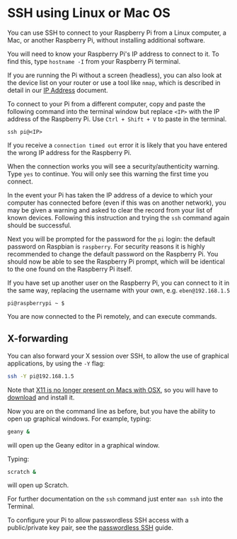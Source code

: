 # SSH using Linux or Mac OS

You can use SSH to connect to your Raspberry Pi from a Linux computer, a Mac, or another Raspberry Pi, without installing additional software.

You will need to know your Raspberry Pi's IP address to connect to it. To find this, type `hostname -I` from your Raspberry Pi terminal.

If you are running the Pi without a screen (headless), you can also look at the device list on your router or use a tool like `nmap`, which is described in detail in our [IP Address](/remote-access/ip-address.md) document.

To connect to your Pi from a different computer, copy and paste the following command into the terminal window but replace `<IP>` with the IP address of the Raspberry Pi. Use `Ctrl + Shift + V` to paste in the terminal.

```
ssh pi@<IP>
```

If you receive a `connection timed out` error it is likely that you have entered the wrong IP address for the Raspberry Pi.

When the connection works you will see a security/authenticity warning. Type `yes` to continue. You will only see this warning the first time you connect.

In the event your Pi has taken the IP address of a device to which your computer has connected before (even if this was on another network), you may be given a warning and asked to clear the record from your list of known devices. Following this instruction and trying the `ssh` command again should be successful.

Next you will be prompted for the password for the `pi` login: the default password on Raspbian is `raspberry`. For security reasons it is highly recommended to change the default password on the Raspberry Pi. You should now be able to see the Raspberry Pi prompt, which will be identical to the one found on the Raspberry Pi itself.

If you have set up another user on the Raspberry Pi, you can connect to it in the same way, replacing the username with your own, e.g. `eben@192.168.1.5`

```
pi@raspberrypi ~ $
```

You are now connected to the Pi remotely, and can execute commands.

## X-forwarding

You can also forward your X session over SSH, to allow the use of graphical applications, by using the `-Y` flag:

```bash
ssh -Y pi@192.168.1.5
```
Note that [X11 is no longer present on Macs with OSX](https://support.apple.com/en-gb/HT201341), so you will have to [download](https://www.xquartz.org/) and install it.

Now you are on the command line as before, but you have the ability to open up graphical windows. For example, typing:

```bash
geany &
```

will open up the Geany editor in a graphical window.

Typing:

```bash
scratch &
```

will open up Scratch.

For further documentation on the `ssh` command just enter `man ssh` into the Terminal.

To configure your Pi to allow passwordless SSH access with a public/private key pair, see the [passwordless SSH](/remote-access/ssh/passwordless.md) guide.
